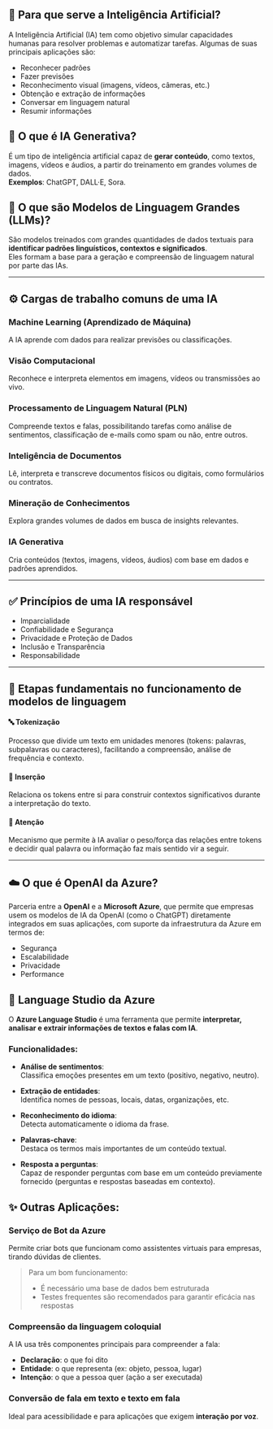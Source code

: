 ## 📌 Para que serve a Inteligência Artificial?

A Inteligência Artificial (IA) tem como objetivo simular capacidades humanas para resolver problemas e automatizar tarefas. Algumas de suas principais aplicações são:

- Reconhecer padrões  
- Fazer previsões  
- Reconhecimento visual (imagens, vídeos, câmeras, etc.)  
- Obtenção e extração de informações  
- Conversar em linguagem natural  
- Resumir informações  

## 🤖 O que é IA Generativa?

É um tipo de inteligência artificial capaz de **gerar conteúdo**, como textos, imagens, vídeos e áudios, a partir do treinamento em grandes volumes de dados.  
**Exemplos**: ChatGPT, DALL·E, Sora.

## 📘 O que são Modelos de Linguagem Grandes (LLMs)?

São modelos treinados com grandes quantidades de dados textuais para **identificar padrões linguísticos, contextos e significados**.  
Eles formam a base para a geração e compreensão de linguagem natural por parte das IAs.

---

## ⚙️ Cargas de trabalho comuns de uma IA

### Machine Learning (Aprendizado de Máquina)  
A IA aprende com dados para realizar previsões ou classificações.

### Visão Computacional  
Reconhece e interpreta elementos em imagens, vídeos ou transmissões ao vivo.

### Processamento de Linguagem Natural (PLN)  
Compreende textos e falas, possibilitando tarefas como análise de sentimentos, classificação de e-mails como spam ou não, entre outros.

### Inteligência de Documentos  
Lê, interpreta e transcreve documentos físicos ou digitais, como formulários ou contratos.

### Mineração de Conhecimentos  
Explora grandes volumes de dados em busca de insights relevantes.

### IA Generativa  
Cria conteúdos (textos, imagens, vídeos, áudios) com base em dados e padrões aprendidos.

---

## ✅ Princípios de uma IA responsável

- Imparcialidade  
- Confiabilidade e Segurança  
- Privacidade e Proteção de Dados  
- Inclusão e Transparência  
- Responsabilidade  

---

## 📝 Etapas fundamentais no funcionamento de modelos de linguagem

#### 🔤 Tokenização  
Processo que divide um texto em unidades menores (tokens: palavras, subpalavras ou caracteres), facilitando a compreensão, análise de frequência e contexto.

#### 🔗 Inserção  
Relaciona os tokens entre si para construir contextos significativos durante a interpretação do texto.

#### 🎯 Atenção  
Mecanismo que permite à IA avaliar o peso/força das relações entre tokens e decidir qual palavra ou informação faz mais sentido vir a seguir.

---

## ☁️ O que é OpenAI da Azure?

Parceria entre a **OpenAI** e a **Microsoft Azure**, que permite que empresas usem os modelos de IA da OpenAI (como o ChatGPT) diretamente integrados em suas aplicações, com suporte da infraestrutura da Azure em termos de:

- Segurança  
- Escalabilidade  
- Privacidade  
- Performance  


## 🔎 Language Studio da Azure

O **Azure Language Studio** é uma ferramenta que permite **interpretar, analisar e extrair informações de textos e falas com IA**.

### Funcionalidades:

- **Análise de sentimentos**:  
  Classifica emoções presentes em um texto (positivo, negativo, neutro).

- **Extração de entidades**:  
  Identifica nomes de pessoas, locais, datas, organizações, etc.

- **Reconhecimento do idioma**:  
  Detecta automaticamente o idioma da frase.

- **Palavras-chave**:  
  Destaca os termos mais importantes de um conteúdo textual.

- **Resposta a perguntas**:  
  Capaz de responder perguntas com base em um conteúdo previamente fornecido (perguntas e respostas baseadas em contexto).

## ✨ Outras Aplicações:

### Serviço de Bot da Azure  
Permite criar bots que funcionam como assistentes virtuais para empresas, tirando dúvidas de clientes.

> Para um bom funcionamento:
> - É necessário uma base de dados bem estruturada  
> - Testes frequentes são recomendados para garantir eficácia nas respostas

### Compreensão da linguagem coloquial  
A IA usa três componentes principais para compreender a fala:

- **Declaração**: o que foi dito  
- **Entidade**: o que representa (ex: objeto, pessoa, lugar)  
- **Intenção**: o que a pessoa quer (ação a ser executada)  

### Conversão de fala em texto e texto em fala  
Ideal para acessibilidade e para aplicações que exigem **interação por voz**.

